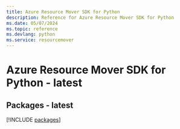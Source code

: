 ```yaml
---
title: Azure Resource Mover SDK for Python
description: Reference for Azure Resource Mover SDK for Python
ms.date: 05/07/2024
ms.topic: reference
ms.devlang: python
ms.service: resourcemover
---
```

# Azure Resource Mover SDK for Python - latest
## Packages - latest
[!INCLUDE [packages](resource-mover-index.md)]